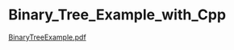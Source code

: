 # Binary_Tree_Example_with_Cpp

[BinaryTreeExample.pdf](https://github.com/Alperenlcr/Binary_Tree_Example_with_Cpp/files/9893746/BinaryTreeExample.pdf)
